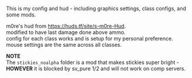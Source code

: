 This is my config and hud - including graphics settings, class configs, and some mods.   

m0re's hud from https://huds.tf/site/s-m0re-Hud.  
modified to have last damage done above ammo.   
config for each class works and is setup for my personal preference.  
mouse settings are the same across all classes.   

**NOTE**  
The `stickies_noalpha` folder is a mod that makes stickies super bright - __HOWEVER__ it is blocked by sv_pure 1/2 and will not work on comp servers. 
